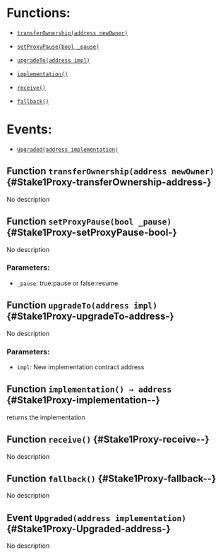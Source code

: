 # Functions:

- [`transferOwnership(address newOwner)`](#Stake1Proxy-transferOwnership-address-)

- [`setProxyPause(bool _pause)`](#Stake1Proxy-setProxyPause-bool-)

- [`upgradeTo(address impl)`](#Stake1Proxy-upgradeTo-address-)

- [`implementation()`](#Stake1Proxy-implementation--)

- [`receive()`](#Stake1Proxy-receive--)

- [`fallback()`](#Stake1Proxy-fallback--)

# Events:

- [`Upgraded(address implementation)`](#Stake1Proxy-Upgraded-address-)

## Function `transferOwnership(address newOwner)` {#Stake1Proxy-transferOwnership-address-}

No description

## Function `setProxyPause(bool _pause)` {#Stake1Proxy-setProxyPause-bool-}

No description

### Parameters:

- `_pause`: true:pause or false:resume

## Function `upgradeTo(address impl)` {#Stake1Proxy-upgradeTo-address-}

No description

### Parameters:

- `impl`: New implementation contract address

## Function `implementation() → address` {#Stake1Proxy-implementation--}

returns the implementation

## Function `receive()` {#Stake1Proxy-receive--}

No description

## Function `fallback()` {#Stake1Proxy-fallback--}

No description

## Event `Upgraded(address implementation)` {#Stake1Proxy-Upgraded-address-}

No description
